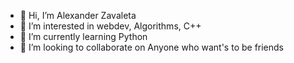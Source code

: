 - 👋 Hi, I’m Alexander Zavaleta
- 👀 I’m interested in webdev, Algorithms, C++
- 🌱 I’m currently learning Python 
- 💞️ I’m looking to collaborate on Anyone who want's to be friends



